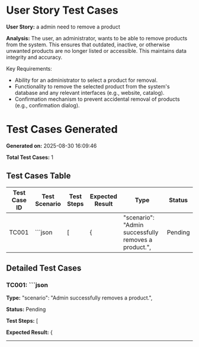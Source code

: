 # User Story Test Cases

**User Story:**
a admin need to remove a product

**Analysis:**
The user, an administrator, wants to be able to remove products from the system.  This ensures that outdated, inactive, or otherwise unwanted products are no longer listed or accessible.  This maintains data integrity and accuracy.

Key Requirements:

*   Ability for an administrator to select a product for removal.
*   Functionality to remove the selected product from the system's database and any relevant interfaces (e.g., website, catalog).
*   Confirmation mechanism to prevent accidental removal of products (e.g., confirmation dialog).


# Test Cases Generated

**Generated on:** 2025-08-30 16:09:46

**Total Test Cases:** 1

## Test Cases Table

| **Test Case ID** | **Test Scenario** | **Test Steps** | **Expected Result** | **Type** | **Status** |
|---|---|---|---|---|---|
| TC001 | ```json | [ | { | "scenario": "Admin successfully removes a product.", | Pending |

## Detailed Test Cases

### TC001: ```json

**Type:** "scenario": "Admin successfully removes a product.",

**Status:** Pending

**Test Steps:**
[

**Expected Result:**
{

---

